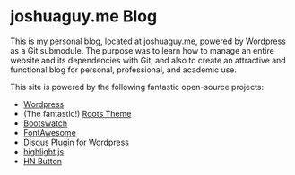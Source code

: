 # joshuaguy.me Blog

This is my personal blog, located at joshuaguy.me, powered by Wordpress as a Git submodule.  The purpose was to learn how to manage an entire website and its dependencies with Git, and also to create an attractive and functional blog for personal, professional, and academic use.

This site is powered by the following fantastic open-source projects:

* [Wordpress](https://github.com/WordPress/WordPress)
* (The fantastic!) [Roots Theme](https://github.com/retlehs/roots)
* [Bootswatch](https://github.com/thomaspark/bootswatch)
* [FontAwesome](https://github.com/FortAwesome/Font-Awesome)
* [Disqus Plugin for Wordpress](https://github.com/disqus/disqus-wordpress)
* [highlight.js](https://github.com/isagalaev/highlight.js)
* [HN Button](https://github.com/igrigorik/hackernews-button)

